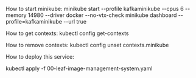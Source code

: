 How to start minikube:
minikube start --profile kafkaminikube --cpus 6 --memory 14980 --driver docker --no-vtx-check
minikube dashboard --profile=kafkaminikube --url true

How to get contexts:
kubectl config get-contexts

How to remove contexts:
kubectl config unset contexts.minikube

How to deploy this service:

kubectl apply -f 00-leaf-image-management-system.yaml
